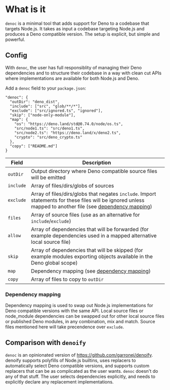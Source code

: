 # What is it

`denoc` is a minimal tool that adds support for Deno to a codebase that targets Node.js. It takes as input a codebase targeting Node.js and produces a Deno compatible version. The setup is explicit, but simple and powerful.

## Config

With `denoc`, the user has full responsiblity of managing their Deno dependencies and to structure their codebase in a way with clean cut APIs where implementations are available for both Node.js and Deno.

Add a `denoc` field to your `package.json`:
```
"denoc": {
  "outDir": "deno_dist",
  "include": ["src", "glob/**/*"],
  "exclude": ["src/ignored.ts", "ignored"],
  "skip": ["node-only-module"],
  "map": {
    "os": "https://deno.land/std@0.74.0/node/os.ts",
    "src/node1.ts": "src/deno1.ts",
    "src/node2.ts": "https://deno.land/x/deno2.ts",
    "crypto": "src/deno_crypto.ts"
  },
  "copy": ["README.md"]
}
```

| Field | Description |
|---|---|
| `outDir` | Output directory where Deno compatible source files will be emitted |
| `include` | Array of files/dirs/globs of sources |
| `exclude`  | Array of files/dirs/globs that negates `include`. Import statements for these files will be ignored unless mapped to another file (see [dependency mapping](#dependency-mapping)) |
| `files` | Array of source files (use as an alternative for `include`/`exclude`) |
| `allow` | Array of dependencies that will be forwarded (for example dependencies used in a mapped alternative local source file) |
| `skip` | Array of dependencies that will be skipped (for example modules exporting objects available in the Deno global scope) |
| `map` | Dependency mapping (see [dependency mapping](#dependency-mapping)) | 
| `copy` | Array of files to copy to `outDir` |


### Dependency mapping

Dependency mapping is used to swap out Node.js implementations for Deno compatible versions with the same API. Local source files or node_module dependencies can be swapped out for other local source files or published Deno modules, in any combination, mix and match. Source files mentioned here will take precendence over `exclude`.


## Comparison with `denoify`

`denoc` is an opinionated version of https://github.com/garronej/denoify. denoify supports polyfills of Node.js builtins, uses replacers to automatically select Deno compatible versions, and supports custom replacers that can be as complicated as the user wants. `denoc` doesn't do any of that stuff. The user selects dependencies explicitly, and needs to explicitly declare any replacement implementations.
